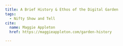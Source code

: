 ```yaml
---
title: A Brief History & Ethos of the Digital Garden
tags:
  - Nifty Show and Tell
cite:
  name: Maggie Appleton
  href: https://maggieappleton.com/garden-history

---
```

